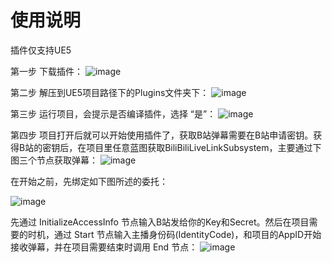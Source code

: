 # 使用说明
插件仅支持UE5

第一步 下载插件：
![image](https://github.com/sheepandriy/ZMY_BiliBiliLiveLink/assets/72051422/264908a6-62ae-4c94-b4df-1a7825a0e401)

第二步 解压到UE5项目路径下的Plugins文件夹下：
![image](https://github.com/sheepandriy/ZMY_BiliBiliLiveLink/assets/72051422/ac38b3f0-d8c6-4562-87f6-f98ce1172d23)

第三步 运行项目，会提示是否编译插件，选择 “是”：
![image](https://github.com/sheepandriy/ZMY_BiliBiliLiveLink/assets/72051422/98af08d0-87e0-412e-8bcf-ba1ed2b1026e)

第四步 项目打开后就可以开始使用插件了，获取B站弹幕需要在B站申请密钥。获得B站的密钥后，在项目里任意蓝图获取BiliBiliLiveLinkSubsystem，主要通过下图三个节点获取弹幕：
![image](https://github.com/sheepandriy/ZMY_BiliBiliLiveLink/assets/72051422/55f3bea1-b2b8-4f0a-867c-94719b3e5175)

在开始之前，先绑定如下图所述的委托：

![image](https://github.com/sheepandriy/ZMY_BiliBiliLiveLink/assets/72051422/1e587be3-cf3f-4b5b-bbae-a2997d33b23c)

先通过 InitializeAccessInfo 节点输入B站发给你的Key和Secret。然后在项目需要的时机，通过 Start 节点输入主播身份码(IdentityCode)，和项目的AppID开始接收弹幕，并在项目需要结束时调用 End 节点：
![image](https://github.com/sheepandriy/ZMY_BiliBiliLiveLink/assets/72051422/888915c5-e7ab-44b3-8103-d13b7b1e2ae1)





